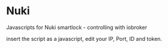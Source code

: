 # Nuki
Javascripts for Nuki smartlock - controlling with iobroker 

insert the script as a javascript, edit your IP, Port, ID and token. 

